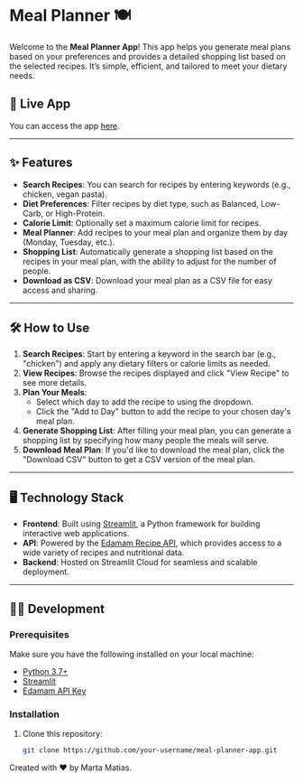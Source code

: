 # Meal Planner 🍽️

Welcome to the **Meal Planner App**! This app helps you generate meal plans based on your preferences and provides a detailed shopping list based on the selected recipes. It’s simple, efficient, and tailored to meet your dietary needs.

## 🚀 Live App
You can access the app [here](https://meal-planner-best.streamlit.app/).

---

## ✨ Features

- **Search Recipes**: You can search for recipes by entering keywords (e.g., chicken, vegan pasta).
- **Diet Preferences**: Filter recipes by diet type, such as Balanced, Low-Carb, or High-Protein.
- **Calorie Limit**: Optionally set a maximum calorie limit for recipes.
- **Meal Planner**: Add recipes to your meal plan and organize them by day (Monday, Tuesday, etc.).
- **Shopping List**: Automatically generate a shopping list based on the recipes in your meal plan, with the ability to adjust for the number of people.
- **Download as CSV**: Download your meal plan as a CSV file for easy access and sharing.

---

## 🛠️ How to Use

1. **Search Recipes**: Start by entering a keyword in the search bar (e.g., "chicken") and apply any dietary filters or calorie limits as needed.
2. **View Recipes**: Browse the recipes displayed and click "View Recipe" to see more details.
3. **Plan Your Meals**:
   - Select which day to add the recipe to using the dropdown.
   - Click the "Add to Day" button to add the recipe to your chosen day's meal plan.
4. **Generate Shopping List**: After filling your meal plan, you can generate a shopping list by specifying how many people the meals will serve.
5. **Download Meal Plan**: If you'd like to download the meal plan, click the "Download CSV" button to get a CSV version of the meal plan.

---

## 🖥️ Technology Stack

- **Frontend**: Built using [Streamlit](https://streamlit.io/), a Python framework for building interactive web applications.
- **API**: Powered by the [Edamam Recipe API](https://developer.edamam.com/edamam-recipe-api), which provides access to a wide variety of recipes and nutritional data.
- **Backend**: Hosted on Streamlit Cloud for seamless and scalable deployment.

---

## 🧑‍💻 Development

### Prerequisites

Make sure you have the following installed on your local machine:

- [Python 3.7+](https://www.python.org/downloads/)
- [Streamlit](https://streamlit.io/)
- [Edamam API Key](https://developer.edamam.com/)

### Installation

1. Clone this repository:

   ```bash
   git clone https://github.com/your-username/meal-planner-app.git

Created with ❤️ by Marta Matias.
